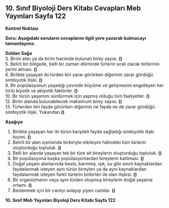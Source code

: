 ## 10. Sınıf Biyoloji Ders Kitabı Cevapları Meb Yayınları Sayfa 122

**Kontrol Noktası**

**Soru: Aşağıdaki soruların cevaplarını ilgili yere yazarak bulmacayı tamamlayınız.**

**Soldan Sağa**  
 3. Birim alan ya da birim hacimde bulunan birey sayısı. **()**  
 5. Belirli bir bölgede, belli bir zaman diliminde türlerin sıralı olarak birbirinin yerini alması. **()**  
 6. Birlikte yaşayan iki türden biri yarar görürken diğerinin zarar gördüğü simbiyotik ilişki. **()**  
 8. Bir popülasyonun yaşadığı çevrede büyüme ve gelişmesini engelleyen her türlü biyotik ve abiyotik faktörler. **()**  
 10. Bir türün yaşamını sürdürmek için yapmış olduğu tüm faaliyetler. **()**  
 12. Birim alanda bulunabilecek maksimum birey sayısı. **()**  
 13. Türlerden biri fayda görürken diğerinin ne fayda ne de zarar gördüğü simbiyotik ilişki. Yukarıdan **()**

**Aşağıya**  
 1. Birlikte yaşayan her iki türün karşılıklı fayda sağladığı simbiyotik ilişki biçimi. **()**  
 2. Belirli bir alan içerisinde birbiriyle etkileşim hâlindeki tüm türlerin oluşturduğu topluluk. **()**  
 4. Belli bir alanda yaşayan tek bir türe ait bireylerin oluşturduğu topluluk. **()**  
 7. Bir popülasyona başka popülasyonlardan bireylerin katılması. **()**  
 9. Doğal yaşam alanlarında besin, barınma, ışık, su gibi sınırlı kaynaklardan faydalanmak isteyen aynı türün bireyleri ya da aynı kaynaklardan faydalanmak isteyen farklı türlerin birbirleri ile olan ilişkisi. **()**  
 11. Bir organizmanın veya aynı türden oluşmuş bireylerin doğal yaşama ortamı. **()**  
 14. Beslenmek için bir canlıyı avlayıp yiyen canlılar. **()**

**10. Sınıf Meb Yayınları Biyoloji Ders Kitabı Sayfa 122**